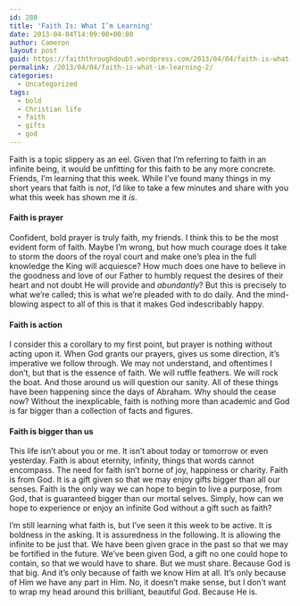 ```yaml
---
id: 280
title: 'Faith Is: What I’m Learning'
date: 2013-04-04T14:09:00+00:00
author: Cameron
layout: post
guid: https://faiththroughdoubt.wordpress.com/2013/04/04/faith-is-what-im-learning/
permalink: /2013/04/04/faith-is-what-im-learning-2/
categories:
  - Uncategorized
tags:
  - bold
  - Christian life
  - faith
  - gifts
  - god
---
```

Faith is a topic slippery as an eel. Given that I’m referring to faith in an infinite being, it would be unfitting for this faith to be any more concrete. Friends, I’m learning that this week. While I’ve found many things in my short years that faith is _not_, I’d like to take a few minutes and share with you what this week has shown me it _is_.

#### Faith is prayer

Confident, bold prayer is truly faith, my friends. I think this to be the most evident form of faith. Maybe I’m wrong, but how much courage does it take to storm the doors of the royal court and make one’s plea in the full knowledge the King will acquiesce? How much does one have to believe in the goodness and love of our Father to humbly request the desires of their heart and not doubt He will provide and _abundantly_? But this is precisely to what we’re called; this is what we’re pleaded with to do daily. And the mind-blowing aspect to all of this is that it makes God indescribably happy.

#### Faith is action

I consider this a corollary to my first point, but prayer is nothing without acting upon it. When God grants our prayers, gives us some direction, it’s imperative we follow through. We may not understand, and oftentimes I don’t, but that is the essence of faith. We will ruffle feathers. We will rock the boat. And those around us will question our sanity. All of these things have been happening since the days of Abraham. Why should the cease now? Without the inexplicable, faith is nothing more than academic and God is far bigger than a collection of facts and figures.

#### Faith is bigger than us

This life isn’t about you or me. It isn’t about today or tomorrow or even yesterday. Faith is about eternity, infinity, things that words cannot encompass. The need for faith isn’t borne of joy, happiness or charity. Faith is from God. It is a gift given so that we may enjoy gifts bigger than all our senses. Faith is the only way we can hope to begin to live a purpose, from God, that is guaranteed bigger than our mortal selves. Simply, how can we hope to experience or enjoy an infinite God without a gift such as faith?

I’m still learning what faith is, but I’ve seen it this week to be active. It is boldness in the asking. It is assuredness in the following. It is allowing the infinite to be just that. We have been given grace in the past so that we may be fortified in the future. We’ve been given God, a gift no one could hope to contain, so that we would have to share. But we must share. Because God is that big. And it’s only because of faith we know Him at all. It’s only because of Him we have any part in Him. No, it doesn’t make sense, but I don’t want to wrap my head around this brilliant, beautiful God. Because He is.